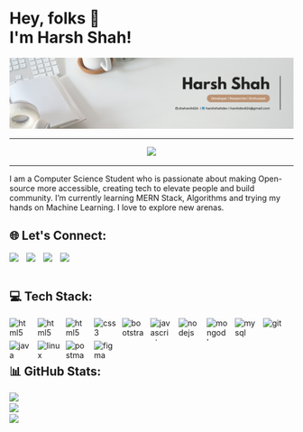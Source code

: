 <h1>Hey, folks 👋 <br> I'm Harsh Shah!</h1>
  
<img src="https://github.com/shaharsh624/shaharsh624/blob/main/Images/LinkedIn-Twitter.png" alt="">
<hr>
<p align="center">
  <a href="https://github.com/DenverCoder1/readme-typing-svg"><img src="https://readme-typing-svg.herokuapp.com?font=Quando&color=3da47a&size=24&center=true&vCenter=true&lines=Full+Stack+Web+Developer;AI+%7C+ML+Enthusiast;Researcher;Ready+For+New+Challenges">
  </a>
</p>
<hr>
I am a Computer Science Student who is passionate about making Open-source more accessible, creating tech to elevate people and build community. I’m currently learning MERN Stack, Algorithms and trying my hands on Machine Learning. I love to explore new arenas.

<br>

## 🌐 Let's Connect:

<a href="mailto:harsh.dev624@gmail.com">
  <img align="left" width="30px" src="https://upload.wikimedia.org/wikipedia/commons/thumb/7/7e/Gmail_icon_%282020%29.svg/768px-Gmail_icon_%282020%29.svg.png?20221017173631" />
</a>
<a href="https://linkedin.com/in/harshshahdev">
  <img align="left" width="30px" src="https://cdn-icons-png.flaticon.com/512/174/174857.png"  />
</a>
<a href="https://twitter.com/_shaharshhh">
  <img align="left" width="30px" src="https://upload.wikimedia.org/wikipedia/commons/thumb/6/6f/Logo_of_Twitter.svg/768px-Logo_of_Twitter.svg.png?20220821125553" />
</a>
<a href="https://www.instagram.com/_shaharshhh">
  <img align="left" width="30px" src="https://upload.wikimedia.org/wikipedia/commons/thumb/e/e7/Instagram_logo_2016.svg/198px-Instagram_logo_2016.svg.png?20210403190622" />
</a>

<br><br>

## 💻 Tech Stack:
  <a href="https://nextjs.org/" target="_blank" rel="noreferrer">
    <img align="left" src="https://static-00.iconduck.com/assets.00/next-js-icon-512x512-zuauazrk.png" alt="html5" width="40" height="40" style="margin-right: 10px;" />
  </a>
  <a href="https://react.dev/" target="_blank" rel="noreferrer">
    <img align="left" src="https://upload.wikimedia.org/wikipedia/commons/thumb/a/a7/React-icon.svg/2300px-React-icon.svg.png" alt="html5" width="40" height="40" style="margin-right: 10px;" />
  </a>
  <a href="https://www.w3.org/html/" target="_blank" rel="noreferrer">
    <img align="left" src="https://cdn-icons-png.flaticon.com/512/1532/1532556.png" alt="html5" width="40" height="40" style="margin-right: 10px;" />
  </a>
  <a href="https://www.w3schools.com/css/" target="_blank" rel="noreferrer">
    <img align="left" src="https://cdn-icons-png.flaticon.com/512/919/919826.png" alt="css3" width="40" height="40" style="margin-right: 10px;" />
  </a>
  <a href="https://getbootstrap.com" target="_blank" rel="noreferrer">
    <img align="left" src="https://upload.wikimedia.org/wikipedia/commons/thumb/b/b2/Bootstrap_logo.svg/768px-Bootstrap_logo.svg.png?20210507000024" alt="bootstrap" width="40" height="40" style="margin-right: 10px;" />
  </a>
  <a href="https://developer.mozilla.org/en-US/docs/Web/JavaScript" target="_blank" rel="noreferrer">
    <img align="left" src="https://cdn-icons-png.flaticon.com/512/5968/5968292.png" alt="javascript" width="40" height="40" style="margin-right: 10px;" />
  </a>
  <a href="https://nodejs.org" target="_blank" rel="noreferrer">
    <img align="left" src="https://cdn-icons-png.flaticon.com/512/919/919825.png" alt="nodejs" width="40" height="40" style="margin-right: 10px;" />
  </a>
  <a href="https://www.mongodb.com/" target="_blank" rel="noreferrer">
    <img align="left" src="https://cdn.icon-icons.com/icons2/2415/PNG/512/mongodb_original_logo_icon_146424.png" alt="mongodb" width="40" height="40" style="margin-right: 10px;" />
  </a>
  <a href="https://www.mysql.com/" target="_blank" rel="noreferrer">
    <img align="left" src="https://cdn-icons-png.flaticon.com/512/5968/5968313.png" alt="mysql" width="40" height="40" style="margin-right: 10px;" />
  </a>
  <a href="https://git-scm.com/" target="_blank" rel="noreferrer">
    <img align="left" src="https://www.vectorlogo.zone/logos/git-scm/git-scm-icon.svg" alt="git" width="40" height="40" style="margin-right: 10px;" />
  </a>
  <a href="https://www.java.com" target="_blank" rel="noreferrer">
    <img align="left" src="https://cdn-icons-png.flaticon.com/512/5968/5968282.png" alt="java" width="40" height="40" style="margin-right: 10px;" />
  </a>
  <a href="https://www.linux.org/" target="_blank" rel="noreferrer">
    <img align="left" src="https://cdn-icons-png.flaticon.com/512/6124/6124995.png" alt="linux" width="40" height="40" style="margin-right: 10px;" />
  </a>
  <a href="https://postman.com" target="_blank" rel="noreferrer">
    <img align="left" src="https://www.vectorlogo.zone/logos/getpostman/getpostman-icon.svg" alt="postman" width=40" height=40 style="margin-right: 10px;""/>
  </a>
  <a href="https://www.figma.com/" target="_blank" rel="noreferrer">
    <img align="left" src="https://www.vectorlogo.zone/logos/figma/figma-icon.svg" alt="figma" width=40" height=40 style="margin-right: 10px;""/>
  </a>
  
<br><br><br>

## 📊 GitHub Stats:
![](https://github-readme-stats.vercel.app/api?username=shaharsh624&theme=radical&hide_border=false&include_all_commits=true&count_private=true)<br/>
![](https://github-readme-streak-stats.herokuapp.com/?user=shaharsh624&theme=radical&hide_border=false)<br/>
![](https://github-readme-stats.vercel.app/api/top-langs/?username=shaharsh624&theme=radical&hide_border=false&include_all_commits=true&count_private=true&layout=compact)
